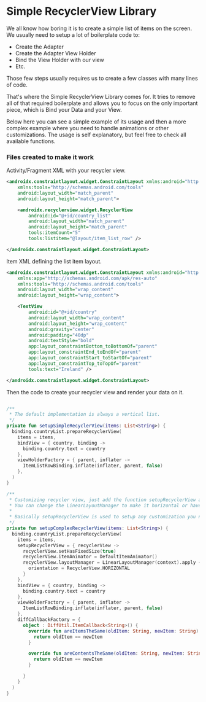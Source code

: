 # Simple RecyclerView Library

We all know how boring it is to create a simple list of items on the screen. We usually need to setup a lot of boilerplate code to: 
* Create the Adapter 
* Create the Adapter View Holder
* Bind the View Holder with our view
* Etc. 

Those few steps usually requires us to create a few classes with many lines of code.

That's where the Simple RecyclerView Library comes for. 
It tries to remove all of that required boilerplate and allows you to focus on the only important piece, which is Bind your Data and your View.

Below here you can see a simple example of its usage and then a more complex example where you need to handle animations or other customizations. 
The usage is self explanatory, but feel free to check all available functions.

### Files created to make it work

Activity/Fragment XML with your recycler view.
```xml
<androidx.constraintlayout.widget.ConstraintLayout xmlns:android="http://schemas.android.com/apk/res/android"
    xmlns:tools="http://schemas.android.com/tools"
    android:layout_width="match_parent"
    android:layout_height="match_parent">

    <androidx.recyclerview.widget.RecyclerView
        android:id="@+id/country_list"
        android:layout_width="match_parent"
        android:layout_height="match_parent"
        tools:itemCount="5"
        tools:listitem="@layout/item_list_row" />

</androidx.constraintlayout.widget.ConstraintLayout>
```

Item XML defining the list item layout.
```xml
<androidx.constraintlayout.widget.ConstraintLayout xmlns:android="http://schemas.android.com/apk/res/android"
    xmlns:app="http://schemas.android.com/apk/res-auto"
    xmlns:tools="http://schemas.android.com/tools"
    android:layout_width="wrap_content"
    android:layout_height="wrap_content">

    <TextView
        android:id="@+id/country"
        android:layout_width="wrap_content"
        android:layout_height="wrap_content"
        android:gravity="center"
        android:padding="40dp"
        android:textStyle="bold"
        app:layout_constraintBottom_toBottomOf="parent"
        app:layout_constraintEnd_toEndOf="parent"
        app:layout_constraintStart_toStartOf="parent"
        app:layout_constraintTop_toTopOf="parent"
        tools:text="Ireland" />

</androidx.constraintlayout.widget.ConstraintLayout>
```

Then the code to create your recycler view and render your data on it.
```kotlin

/**
 * The default implementation is always a vertical list.
 */
private fun setupSimpleRecyclerView(items: List<String>) {
  binding.countryList.prepareRecyclerView(
    items = items,
    bindView = { country, binding ->
      binding.country.text = country
    },
    viewHolderFactory = { parent, inflater ->
      ItemListRowBinding.inflate(inflater, parent, false)
    },
  )
}

/**
 * Customizing recycler view, just add the function setupRecyclerView and make any change you need
 * You can change the LinearLayoutManager to make it horizontal or have a grid instead.
 *
 * Basically setupRecyclerView is used to setup any customization you need on your list.
 */
private fun setupComplexRecyclerView(items: List<String>) {
  binding.countryList.prepareRecyclerView(
    items = items,
    setupRecyclerView = { recyclerView ->
      recyclerView.setHasFixedSize(true)
      recyclerView.itemAnimator = DefaultItemAnimator()
      recyclerView.layoutManager = LinearLayoutManager(context).apply {
        orientation = RecyclerView.HORIZONTAL
      }
    },
    bindView = { country, binding ->
      binding.country.text = country
    },
    viewHolderFactory = { parent, inflater ->
      ItemListRowBinding.inflate(inflater, parent, false)
    },
    diffCallbackFactory = {
      object : DiffUtil.ItemCallback<String>() {
        override fun areItemsTheSame(oldItem: String, newItem: String): Boolean {
          return oldItem == newItem
        }

        override fun areContentsTheSame(oldItem: String, newItem: String): Boolean {
          return oldItem == newItem
        }

      }
    }
  )
}
```